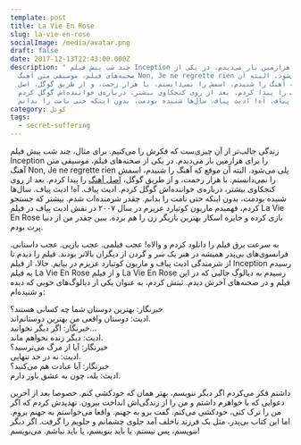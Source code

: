```yaml
---
template: post
title: La Vie En Rose
slug: la-vie-en-rose
socialImage: /media/avatar.png
draft: false
date: 2017-12-13T22:43:00.000Z
description: " چند شب پیش فیلم Inception را برای هزارمین بار می‌دیدم. در یکی از
  صحنه‌های فیلم، موسیقی متن آهنگ Non, Je ne regrette rien پلی می‌شود. البته آن
  موقع که آهنگ را شنیدم، اسمش را نمی‌دانستم. با هزار زحمت، و از طریق گوگل، اصل
  آهنگ را پیدا کردم. بعد از روی کنجکاوی بیشتر، درباره‌ی خواننده‌اش گوگل کردم.
  ادیث پیاف. آه! ادیث پیاف. سال‌ها شنیده بودمت، بدون اینکه حتی نامت را بدانم. "
category: کوتل
tags:
  - secret-suffering
---
```

زندگی جالب‌تر از آن چیزی‌ست که فکرش را می‌کنیم. برای مثال، چند شب پیش فیلم Inception را برای هزارمین بار می‌دیدم. در یکی از صحنه‌های فیلم، موسیقی متن آهنگ Non, Je ne regrette rien پلی می‌شود. البته آن موقع که آهنگ را شنیدم، اسمش را نمی‌دانستم. با هزار زحمت، و از طریق گوگل، [اصل آهنگ](https://www.youtube.com/watch?v=Q3Kvu6Kgp88&index=1&list=RDQ3Kvu6Kgp88) را پیدا کردم. بعد از روی کنجکاوی بیشتر، درباره‌ی خواننده‌اش گوگل کردم. ادیث پیاف. آه! ادیث پیاف. سال‌ها شنیده بودمت، بدون اینکه حتی نامت را بدانم. چقدر شرمنده‌ات شدم. بیشتر که جستجو کردم، فهمیدم ماریون کوتیارد عزیزم در سال ۲۰۰۷ در نقش ادیث پیاف در فیلم La Vie En Rose بازی کرده و جایزه اسکار بهترین بازیگر زن را هم برده. ببین چقدر من از دنیا پرت بودم.

به سرعت برق فیلم را دانلود کردم و والاه! عجب فیلمی. عجب بازیی. عجب داستانی. فرانسوی‌های بی‌پدر همیشه در هنر یک سر و گردن از دیگران بالاتر بودند. فیلم را دیدم تا از شرمندگی ادیث پیاف و ماریون کوتیارد عزیزم در بیایم. حالا، از فیلم Inception رسیدم به فیلم La Vie En Rose و از فیلم La Vie En Rose رسیدم به دیالوگ جالبی که در این فیلم و در صحنه‌های آخرش دیدم. ثبتش کردم، به عنوان یکی از دیالوگ‌های خوبی که دیده و شنیده‌ام:

خبرنگار: بهترین دوستان شما چه کسانی هستند؟\
ادیث: دوستان واقعی من بهترین دوستانم‌اند.\
خبرنگار: اگر دیگر نخوانید…\
ادیث: دیگر زنده نخواهم ماند.\
خبرنگار: آیا از مرگ می‌ترسید؟\
ادیث: نه در حد تنهایی.\
خبرنگار: آیا عبادت هم می‌کنید؟\
ادیث: بله، چون به عشق باور دارم.

داشتم فکر می‌کردم اگر دیگر ننویسم، بهتر همان که خودکشی کنم. خصوصا بعد از آخرین دعوایی که با خواهرم داشتم و من را از زندگی‌اش انداخت بیرون. تهدیدش کردم که اگر من را ترک کنی، خودکشی می‌کنم. گفت برو به جهنم. واقعا می‌خواستم به جهنم بروم. اما این کتاب بی‌پدر، مثل یک فرزند ناخلف آمد جلوی چشمانم و جلویم را گرفت. اگر دیگر ننویسم، پس نیستم. یا باید بنویسم، یا باید نباشم. می‌نویسم!